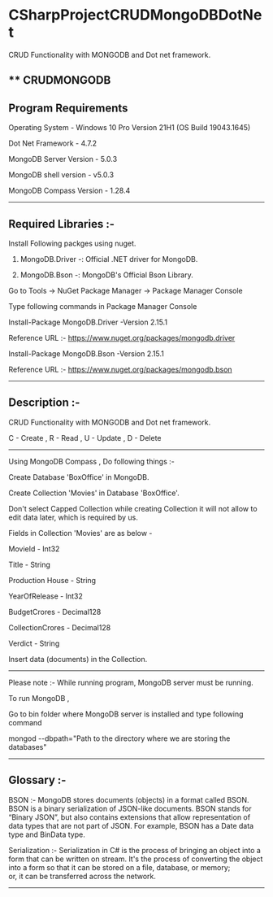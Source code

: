 # CSharpProjectCRUDMongoDBDotNet
CRUD Functionality with MONGODB and Dot net framework.

** CRUDMONGODB
---------------------
Program Requirements
-------------------------------------------------------------------------------------------------------------------------------------------
Operating System  - Windows 10 Pro Version 21H1 (OS Build 19043.1645)

Dot Net Framework - 4.7.2

MongoDB Server Version - 5.0.3

MongoDB shell version - v5.0.3

MongoDB Compass Version - 1.28.4

-------------------------------------------------------------------------------------------------------------------------------------------

Required Libraries :- 
-------------------------------------------------------------------------------------------------------------------------------------------

Install Following packges using nuget.

1. MongoDB.Driver -: Official .NET driver for MongoDB.


2. MongoDB.Bson  -: MongoDB's Official Bson Library.


Go to Tools -> NuGet Package Manager -> Package Manager Console

Type following commands in Package Manager Console 

Install-Package MongoDB.Driver -Version 2.15.1

Reference URL :- https://www.nuget.org/packages/mongodb.driver

Install-Package MongoDB.Bson -Version 2.15.1

Reference URL :- https://www.nuget.org/packages/mongodb.bson


-------------------------------------------------------------------------------------------------------------------------------------------


Description :- 
------------------

CRUD Functionality with MONGODB and Dot net framework.

C - Create , R - Read , U - Update , D - Delete

-------------------------------------------------------------------------------------------------------------------------------------------
Using MongoDB Compass , Do following things :- 

Create Database 'BoxOffice' in MongoDB.

Create Collection 'Movies' in Database 'BoxOffice'.

Don't select Capped Collection while creating Collection it will not allow to edit data later,
which is required by us.

Fields in Collection 'Movies' are as below - 


MovieId -          Int32

Title -            String

Production House - String

YearOfRelease -    Int32

BudgetCrores -     Decimal128

CollectionCrores - Decimal128

Verdict -          String

Insert data (documents) in the Collection.

-------------------------------------------------------------------------------------------------------------------------------------------

Please note :- While running program, MongoDB server must be running. 

To run MongoDB ,

Go to bin folder where MongoDB server is installed and type following command


mongod --dbpath="Path to the directory where we are storing the databases"

-------------------------------------------------------------------------------------------------------------------------------------------

Glossary :- 
-------------

BSON          :- MongoDB stores documents (objects) in a format called BSON. 
                 BSON is a binary serialization of JSON-like documents. 
                 BSON stands for “Binary JSON”, 
                 but also contains extensions that allow representation of data types that are not part of JSON. 
                 For example, BSON has a Date data type and BinData type.

Serialization :- Serialization in C# is the process of bringing an object into a form that can be written on stream.
                 It's the process of converting the object into a form so that it can be stored on a file, database, or memory;        
                 or, it can be transferred across the network.

-------------------------------------------------------------------------------------------------------------------------------------------
